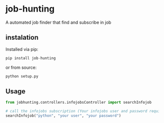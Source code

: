 # job-hunting

A automated job finder that find and subscribe in job

## instalation

Installed via pip:

```python
pip install job-hunting
```

or from source:

```python
python setup.py
```

## Usage 

```Python
from jobhunting.controllers.infojobsController import searchInfojob

# call the infojobs subscription (Your infojobs user and password required)
searchInfojob("python", "your user", "your password")

```

